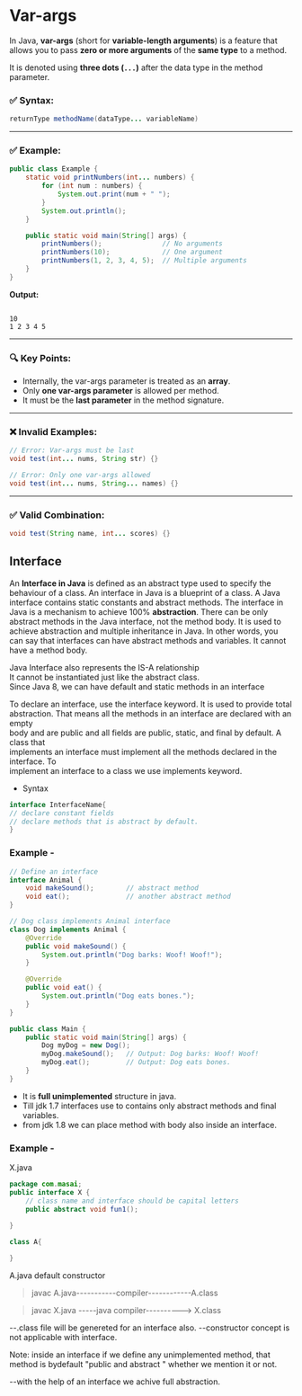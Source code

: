 # Var-args

In Java, **var-args** (short for **variable-length arguments**) is a feature that allows you to pass **zero or more arguments** of the **same type** to a method.

It is denoted using **three dots (`...`)** after the data type in the method parameter.


### ✅ Syntax:

```java
returnType methodName(dataType... variableName)
```

---

### ✅ Example:

```java
public class Example {
    static void printNumbers(int... numbers) {
        for (int num : numbers) {
            System.out.print(num + " ");
        }
        System.out.println();
    }

    public static void main(String[] args) {
        printNumbers();               // No arguments
        printNumbers(10);             // One argument
        printNumbers(1, 2, 3, 4, 5);  // Multiple arguments
    }
}
```

**Output:**

```
 
10 
1 2 3 4 5 
```

---

### 🔍 Key Points:

* Internally, the var-args parameter is treated as an **array**.
* Only **one var-args parameter** is allowed per method.
* It must be the **last parameter** in the method signature.

---

### ❌ Invalid Examples:

```java
// Error: Var-args must be last
void test(int... nums, String str) {}

// Error: Only one var-args allowed
void test(int... nums, String... names) {}
```

---

### ✅ Valid Combination:

```java
void test(String name, int... scores) {}
```

## Interface

An **Interface in Java** is defined as an abstract type used to specify the behaviour of a
class. An interface in Java is a blueprint of a class. A Java interface contains static
constants and abstract methods.
The interface in Java is a mechanism to achieve 100% **abstraction**. There can be only
abstract methods in the Java interface, not the method body. It is used to achieve
abstraction and multiple inheritance in Java. In other words, you can say that
interfaces can have abstract methods and variables. It cannot have a method body.


Java Interface also represents the IS-A relationship  
It cannot be instantiated just like the abstract class.  
Since Java 8, we can have default and static methods in an interface  

To declare an interface, use the interface keyword. It is used to provide total  
abstraction. That means all the methods in an interface are declared with an empty  
body and are public and all fields are public, static, and final by default. A class that  
implements an interface must implement all the methods declared in the interface. To  
implement an interface to a class we use implements keyword.

* Syntax

```java
interface InterfaceName{
// declare constant fields
// declare methods that is abstract by default.
}
```
### Example - 

```java
// Define an interface
interface Animal {
    void makeSound();        // abstract method
    void eat();              // another abstract method
}
```

```java
// Dog class implements Animal interface
class Dog implements Animal {
    @Override
    public void makeSound() {
        System.out.println("Dog barks: Woof! Woof!");
    }

    @Override
    public void eat() {
        System.out.println("Dog eats bones.");
    }
}
```

```java
public class Main {
    public static void main(String[] args) {
        Dog myDog = new Dog();
        myDog.makeSound();   // Output: Dog barks: Woof! Woof!
        myDog.eat();         // Output: Dog eats bones.
    }
}
```

* It is **full unimplemented** structure in java.
* Till jdk 1.7 interfaces use to contains only abstract methods and final variables.
* from jdk 1.8 we can place method with body also inside an interface.


### Example - 
X.java 

```java
package com.masai;
public interface X {
    // class name and interface should be capital letters
	public abstract void fun1();
	
}
```

```java
class A{

}
```
A.java
			          default constructor
>javac A.java-----------compiler------------A.class

>javac X.java -----java compiler----------> X.class

--.class file will be genereted for an interface also.
--constructor concept is not applicable with interface.

Note: inside an interface if we define any unimplemented method, that method is bydefault "public and abstract " whether we mention it or not.


--with the help of an interface we achive full abstraction.
